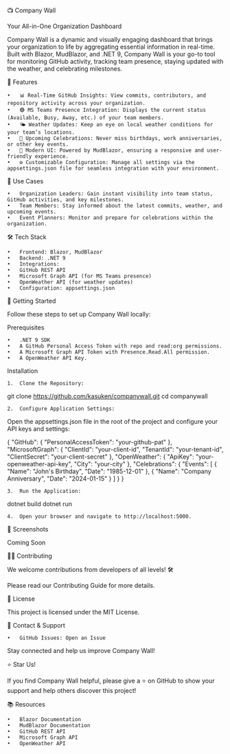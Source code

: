 📺 Company Wall

Your All-in-One Organization Dashboard

Company Wall is a dynamic and visually engaging dashboard that brings your organization to life by aggregating essential information in real-time. Built with Blazor, MudBlazor, and .NET 9, Company Wall is your go-to tool for monitoring GitHub activity, tracking team presence, staying updated with the weather, and celebrating milestones.

🌟 Features

	•	📊 Real-Time GitHub Insights: View commits, contributors, and repository activity across your organization.
	•	🟢 MS Teams Presence Integration: Displays the current status (Available, Busy, Away, etc.) of your team members.
	•	🌤️ Weather Updates: Keep an eye on local weather conditions for your team’s locations.
	•	🎉 Upcoming Celebrations: Never miss birthdays, work anniversaries, or other key events.
	•	🎨 Modern UI: Powered by MudBlazor, ensuring a responsive and user-friendly experience.
	•	⚙️ Customizable Configuration: Manage all settings via the appsettings.json file for seamless integration with your environment.

🎯 Use Cases

	•	Organization Leaders: Gain instant visibility into team status, GitHub activities, and key milestones.
	•	Team Members: Stay informed about the latest commits, weather, and upcoming events.
	•	Event Planners: Monitor and prepare for celebrations within the organization.

🛠️ Tech Stack

	•	Frontend: Blazor, MudBlazor
	•	Backend: .NET 9
	•	Integrations:
	•	GitHub REST API
	•	Microsoft Graph API (for MS Teams presence)
	•	OpenWeather API (for weather updates)
	•	Configuration: appsettings.json

🚀 Getting Started

Follow these steps to set up Company Wall locally:

Prerequisites

	•	.NET 9 SDK
	•	A GitHub Personal Access Token with repo and read:org permissions.
	•	A Microsoft Graph API Token with Presence.Read.All permission.
	•	A OpenWeather API Key.

Installation

	1.	Clone the Repository:

git clone https://github.com/kasuken/companywall.git
cd companywall


	2.	Configure Application Settings:
Open the appsettings.json file in the root of the project and configure your API keys and settings:

{
  "GitHub": {
    "PersonalAccessToken": "your-github-pat"
  },
  "MicrosoftGraph": {
    "ClientId": "your-client-id",
    "TenantId": "your-tenant-id",
    "ClientSecret": "your-client-secret"
  },
  "OpenWeather": {
    "ApiKey": "your-openweather-api-key",
    "City": "your-city"
  },
  "Celebrations": {
    "Events": [
      { "Name": "John's Birthday", "Date": "1985-12-01" },
      { "Name": "Company Anniversary", "Date": "2024-01-15" }
    ]
  }
}


	3.	Run the Application:

dotnet build
dotnet run


	4.	Open your browser and navigate to http://localhost:5000.

🎨 Screenshots

Coming Soon

🧑‍💻 Contributing

We welcome contributions from developers of all levels! 🛠️

Please read our Contributing Guide for more details.

📝 License

This project is licensed under the MIT License.

💬 Contact & Support

	•	GitHub Issues: Open an Issue

Stay connected and help us improve Company Wall!

⭐ Star Us!

If you find Company Wall helpful, please give a ⭐ on GitHub to show your support and help others discover this project!

📚 Resources

	•	Blazor Documentation
	•	MudBlazor Documentation
	•	GitHub REST API
	•	Microsoft Graph API
	•	OpenWeather API
